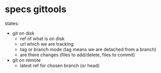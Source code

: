

# specs gittools


states:

- git on disk
    - ref of what is on disk
    - url which we are tracking
    - tag or branch mode (tag means we are detached from a branch)
    - are there changes (files to add/delete, files to commit)
- git on remote
    - latest ref for chosen branch (or head)



